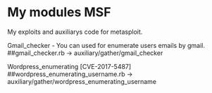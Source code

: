 # My modules MSF
My exploits and auxiliarys code for metasploit.

Gmail_checker - You can used for enumerate users emails by gmail.<br>
##gmail_checker.rb -> auxiliary/gather/gmail_checker <br>

Wordpress_enumerating [CVE-2017-5487]
##wordpress_enumerating_username.rb -> auxiliary/gather/wordpress_enumerating_username

